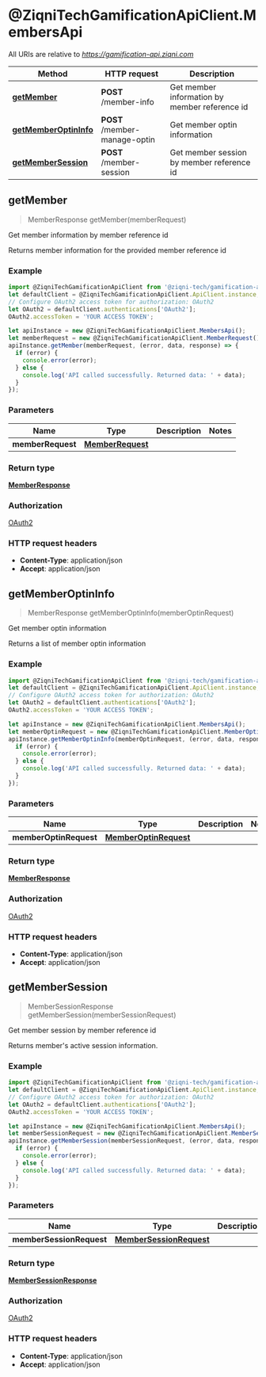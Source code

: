 # @ZiqniTechGamificationApiClient.MembersApi

All URIs are relative to *https://gamification-api.ziqni.com*

Method | HTTP request | Description
------------- | ------------- | -------------
[**getMember**](MembersApi.md#getMember) | **POST** /member-info | Get member information by member reference id
[**getMemberOptinInfo**](MembersApi.md#getMemberOptinInfo) | **POST** /member-manage-optin | Get member optin information
[**getMemberSession**](MembersApi.md#getMemberSession) | **POST** /member-session | Get member session by member reference id



## getMember

> MemberResponse getMember(memberRequest)

Get member information by member reference id

Returns member information for the provided member reference id

### Example

```javascript
import @ZiqniTechGamificationApiClient from '@ziqni-tech/gamification-api-client';
let defaultClient = @ZiqniTechGamificationApiClient.ApiClient.instance;
// Configure OAuth2 access token for authorization: OAuth2
let OAuth2 = defaultClient.authentications['OAuth2'];
OAuth2.accessToken = 'YOUR ACCESS TOKEN';

let apiInstance = new @ZiqniTechGamificationApiClient.MembersApi();
let memberRequest = new @ZiqniTechGamificationApiClient.MemberRequest(); // MemberRequest | 
apiInstance.getMember(memberRequest, (error, data, response) => {
  if (error) {
    console.error(error);
  } else {
    console.log('API called successfully. Returned data: ' + data);
  }
});
```

### Parameters


Name | Type | Description  | Notes
------------- | ------------- | ------------- | -------------
 **memberRequest** | [**MemberRequest**](MemberRequest.md)|  | 

### Return type

[**MemberResponse**](MemberResponse.md)

### Authorization

[OAuth2](../README.md#OAuth2)

### HTTP request headers

- **Content-Type**: application/json
- **Accept**: application/json


## getMemberOptinInfo

> MemberResponse getMemberOptinInfo(memberOptinRequest)

Get member optin information

Returns a list of member optin information

### Example

```javascript
import @ZiqniTechGamificationApiClient from '@ziqni-tech/gamification-api-client';
let defaultClient = @ZiqniTechGamificationApiClient.ApiClient.instance;
// Configure OAuth2 access token for authorization: OAuth2
let OAuth2 = defaultClient.authentications['OAuth2'];
OAuth2.accessToken = 'YOUR ACCESS TOKEN';

let apiInstance = new @ZiqniTechGamificationApiClient.MembersApi();
let memberOptinRequest = new @ZiqniTechGamificationApiClient.MemberOptinRequest(); // MemberOptinRequest | 
apiInstance.getMemberOptinInfo(memberOptinRequest, (error, data, response) => {
  if (error) {
    console.error(error);
  } else {
    console.log('API called successfully. Returned data: ' + data);
  }
});
```

### Parameters


Name | Type | Description  | Notes
------------- | ------------- | ------------- | -------------
 **memberOptinRequest** | [**MemberOptinRequest**](MemberOptinRequest.md)|  | 

### Return type

[**MemberResponse**](MemberResponse.md)

### Authorization

[OAuth2](../README.md#OAuth2)

### HTTP request headers

- **Content-Type**: application/json
- **Accept**: application/json


## getMemberSession

> MemberSessionResponse getMemberSession(memberSessionRequest)

Get member session by member reference id

Returns member&#39;s active session information.

### Example

```javascript
import @ZiqniTechGamificationApiClient from '@ziqni-tech/gamification-api-client';
let defaultClient = @ZiqniTechGamificationApiClient.ApiClient.instance;
// Configure OAuth2 access token for authorization: OAuth2
let OAuth2 = defaultClient.authentications['OAuth2'];
OAuth2.accessToken = 'YOUR ACCESS TOKEN';

let apiInstance = new @ZiqniTechGamificationApiClient.MembersApi();
let memberSessionRequest = new @ZiqniTechGamificationApiClient.MemberSessionRequest(); // MemberSessionRequest | 
apiInstance.getMemberSession(memberSessionRequest, (error, data, response) => {
  if (error) {
    console.error(error);
  } else {
    console.log('API called successfully. Returned data: ' + data);
  }
});
```

### Parameters


Name | Type | Description  | Notes
------------- | ------------- | ------------- | -------------
 **memberSessionRequest** | [**MemberSessionRequest**](MemberSessionRequest.md)|  | 

### Return type

[**MemberSessionResponse**](MemberSessionResponse.md)

### Authorization

[OAuth2](../README.md#OAuth2)

### HTTP request headers

- **Content-Type**: application/json
- **Accept**: application/json

